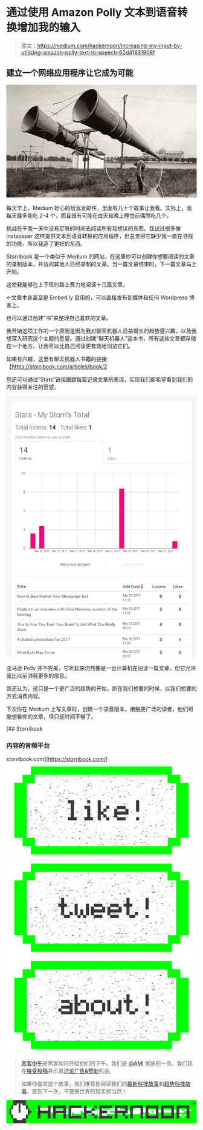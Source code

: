 # 通过使用 Amazon Polly 文本到语音转换增加我的输入

> 原文：<https://medium.com/hackernoon/increasing-my-input-by-utilizing-amazon-polly-text-to-speech-62d41631908f>

## 建立一个网络应用程序让它成为可能

![](img/dc520b59962edf6a19adde9bcff5dc43.png)

每天早上，Medium 好心的给我发邮件，里面有几十个故事让我看。实际上，我每天最多能吃 2-4 个，而且很有可能在白天和晚上睡觉前偶然吃几个。

挑战在于我一天中没有足够的时间去阅读所有我想读的东西。我试过很多像 Instapaper 这样提供文本到语音转换的应用程序，但总觉得它缺少我一直在寻找的功能。所以我造了更好的东西。

Storribook 是一个类似于 Medium 的网站，在这里你可以创建你想要阅读的文章的录制版本，并访问其他人已经录制的文章。当一篇文章结束时，下一篇文章马上开始。

这使我能够在上下班的路上费力地阅读十几篇文章。

←文章本身甚至是 Embed.ly 启用的，可以直接发布到媒体和任何 Wordpress 博客上。

也可以通过创建“书”来整理自己喜欢的文章。

我开始这项工作的一个原因是因为我对聊天机器人日益增长的趋势感兴趣，以及我想深入研究这个主题的愿望。通过创建“聊天机器人”这本书，所有这些文章都存储在一个地方，让我可以比自己阅读更有效地浏览它们。

如果有兴趣，这里有聊天机器人书籍的链接:【https://storribook.com/articles/book/2 

您还可以通过“Stats”链接跟踪每篇记录文章的表现，实现我们都希望看到我们的内容获得关注的愿望。

![](img/ec7513c54d5879a0bb4dcbcb5dd397a9.png)

亚马逊 Polly 并不完美，它听起来仍然像是一台计算机在阅读一篇文章，但它允许我比以前消耗更多的信息。

我还认为，这只是一个更广泛的趋势的开始，即在我们想要的时候，以我们想要的方式消费内容。

下次你在 Medium 上写文章时，创建一个录音版本，接触更广泛的读者，他们可能想看你的文章，但只是时间不够了。

[](https://storribook.com/) [## Storribook

### 内容的音频平台

storribook.com](https://storribook.com/) [![](img/50ef4044ecd4e250b5d50f368b775d38.png)](http://bit.ly/HackernoonFB)[![](img/979d9a46439d5aebbdcdca574e21dc81.png)](https://goo.gl/k7XYbx)[![](img/2930ba6bd2c12218fdbbf7e02c8746ff.png)](https://goo.gl/4ofytp)

> [黑客中午](http://bit.ly/Hackernoon)是黑客如何开始他们的下午。我们是 [@AMI](http://bit.ly/atAMIatAMI) 家庭的一员。我们现在[接受投稿](http://bit.ly/hackernoonsubmission)并乐意[讨论广告&赞助](mailto:partners@amipublications.com)机会。
> 
> 如果你喜欢这个故事，我们推荐你阅读我们的[最新科技故事](http://bit.ly/hackernoonlatestt)和[趋势科技故事](https://hackernoon.com/trending)。直到下一次，不要把世界的现实想当然！

![](img/be0ca55ba73a573dce11effb2ee80d56.png)